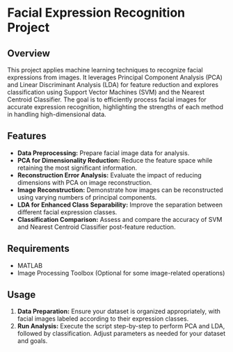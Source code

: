 # Facial Expression Recognition Project

## Overview

This project applies machine learning techniques to recognize facial expressions from images. It leverages Principal Component Analysis (PCA) and Linear Discriminant Analysis (LDA) for feature reduction and explores classification using Support Vector Machines (SVM) and the Nearest Centroid Classifier. The goal is to efficiently process facial images for accurate expression recognition, highlighting the strengths of each method in handling high-dimensional data.

## Features

- **Data Preprocessing:** Prepare facial image data for analysis.
- **PCA for Dimensionality Reduction:** Reduce the feature space while retaining the most significant information.
- **Reconstruction Error Analysis:** Evaluate the impact of reducing dimensions with PCA on image reconstruction.
- **Image Reconstruction:** Demonstrate how images can be reconstructed using varying numbers of principal components.
- **LDA for Enhanced Class Separability:** Improve the separation between different facial expression classes.
- **Classification Comparison:** Assess and compare the accuracy of SVM and Nearest Centroid Classifier post-feature reduction.

## Requirements

- MATLAB
- Image Processing Toolbox (Optional for some image-related operations)

## Usage

1. **Data Preparation:** Ensure your dataset is organized appropriately, with facial images labeled according to their expression classes.
2. **Run Analysis:** Execute the script step-by-step to perform PCA and LDA, followed by classification. Adjust parameters as needed for your dataset and goals.

